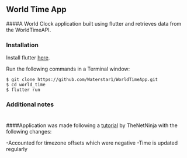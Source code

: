 ## World Time App

####A World Clock application built using flutter and retrieves data from the WorldTimeAPI. 

### Installation

Install flutter <a href=https://flutter.dev/docs/get-started/install>here</a>.

Run the following commands in a Terminal window:

    $ git clone https://github.com/Waterstar1/WorldTimeApp.git
    $ cd world_time
    $ flutter run
    
### Additional notes
#

####Application was made following a <a href=https://youtu.be/WghpP9W2vXo>tutorial</a> by TheNetNinja with the following changes: 

-Accounted for timezone offsets which were negative
-Time is updated regularly 
